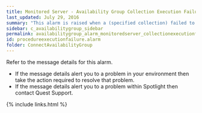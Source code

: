 ```yaml
---
title: ﻿Monitored Server - Availability Group Collection Execution Failure Alarm
last_updated: July 29, 2016
summary: "This alarm is raised when a (specified collection) failed to execute against the server."
sidebar: c_availabilitygroup_sidebar
permalink: availabilitygroup_alarm_monitoredserver_collectionexecutionfailure.html
id: procedureexecutionfailure.alarm
folder: ConnectAvailabilityGroup
---
```



Refer to the message details for this alarm.

* If the message details alert you to a problem in your environment then take the action required to resolve that problem.
* If the message details alert you to a problem within Spotlight then contact Quest Support.



{% include links.html %}
